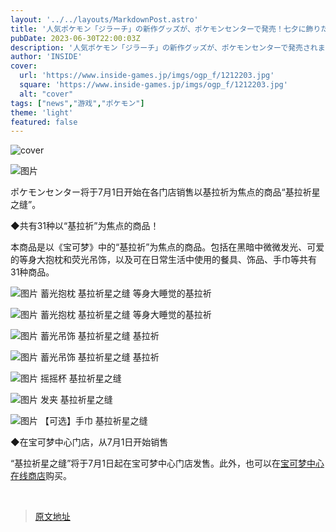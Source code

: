 ```yaml
---
layout: '../../layouts/MarkdownPost.astro'
title: '人気ポケモン「ジラーチ」の新作グッズが、ポケモンセンターで発売！七夕に飾りたくなる可愛さ'
pubDate: 2023-06-30T22:00:03Z
description: '人気ポケモン「ジラーチ」の新作グッズが、ポケモンセンターで発売されます。七夕に飾りたくなる可愛さが魅力です。'
author: 'INSIDE'
cover:
  url: 'https://www.inside-games.jp/imgs/ogp_f/1212203.jpg'
  square: 'https://www.inside-games.jp/imgs/ogp_f/1212203.jpg'
  alt: "cover"
tags: ["news","游戏","ポケモン"]
theme: 'light'
featured: false
---
```


![cover](https://www.inside-games.jp/imgs/ogp_f/1212203.jpg)

![图片](https://www.inside-games.jp/imgs/zoom/1212203.png)

ポケモンセンター将于7月1日开始在各门店销售以基拉祈为焦点的商品“基拉祈星之缝”。

◆共有31种以“基拉祈”为焦点的商品！

本商品是以《宝可梦》中的“基拉祈”为焦点的商品。包括在黑暗中微微发光、可爱的等身大抱枕和荧光吊饰，以及可在日常生活中使用的餐具、饰品、手巾等共有31种商品。

![图片](https://www.inside-games.jp/imgs/zoom/1212241.png)
蓄光抱枕 基拉祈星之缝 等身大睡觉的基拉祈

![图片](https://www.inside-games.jp/imgs/zoom/1212237.jpg)
蓄光抱枕 基拉祈星之缝 等身大睡觉的基拉祈

![图片](https://www.inside-games.jp/imgs/zoom/1212253.png)
蓄光吊饰 基拉祈星之缝 基拉祈

![图片](https://www.inside-games.jp/imgs/zoom/1212236.jpg)
蓄光吊饰 基拉祈星之缝 基拉祈

![图片](https://www.inside-games.jp/imgs/zoom/1212231.jpg)
摇摇杯 基拉祈星之缝

![图片](https://www.inside-games.jp/imgs/zoom/1212215.jpg)
发夹 基拉祈星之缝

![图片](https://www.inside-games.jp/imgs/zoom/1212225.jpg)
【可选】手巾 基拉祈星之缝

◆在宝可梦中心门店，从7月1日开始销售

“基拉祈星之缝”将于7月1日起在宝可梦中心门店发售。此外，也可以在[宝可梦中心在线商店](https://www.pokemoncenter-online.com/?main_page=product_list&amp;sort=new&amp;keyword=%E3%82%B8%E3%83%A9%E3%83%BC%E3%83%81%E6%98%9F%E3%81%A4%E3%81%AA%E3%81%8E&amp;lp=pokecentw&amp;utm_campaign=pctr_230629_j&amp;utm_source=twitter&amp;utm_medium=social)购买。

<br>

>[原文地址](https://www.inside-games.jp/article/2023/07/01/146928.html)  